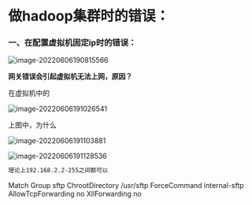 # 做hadoop集群时的错误：

### 一、在配置虚拟机固定ip时的错误：

![image-20220606190815566](C:\Users\HP\AppData\Roaming\Typora\typora-user-images\image-20220606190815566.png)

**网关错误会引起虚拟机无法上网，原因？**

在虚拟机中的

![image-20220606191026541](C:\Users\HP\AppData\Roaming\Typora\typora-user-images\image-20220606191026541.png)

上图中，为什么

![image-20220606191103881](C:\Users\HP\AppData\Roaming\Typora\typora-user-images\image-20220606191103881.png)

![image-20220606191128536](C:\Users\HP\AppData\Roaming\Typora\typora-user-images\image-20220606191128536.png)

```apache
理论上192.168.2.2-255之间都可以
```



Match Group sftp
ChrootDirectory  /usr/sftp
ForceCommand internal-sftp
AllowTcpForwarding   no
XllForwarding  no